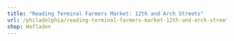 ```yaml
---
title: "Reading Terminal Farmers Market: 12th and Arch Streets"
url: /philadelphia/reading-terminal-farmers-market-12th-and-arch-streets/
shop: Hofladen
---
```

